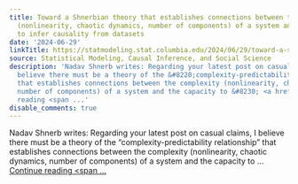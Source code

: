```yaml
---
title: Toward a Shnerbian theory that establishes connections between the complexity
  (nonlinearity, chaotic dynamics, number of components) of a system and the capacity
  to infer causality from datasets
date: '2024-06-29'
linkTitle: https://statmodeling.stat.columbia.edu/2024/06/29/toward-a-shnerbian-theory-that-establishes-connections-between-the-complexity-nonlinearity-chaotic-dynamics-number-of-components-of-a-system-and-the-capacity-to-infer-causality-from-datasets/
source: Statistical Modeling, Causal Inference, and Social Science
description: 'Nadav Shnerb writes: Regarding your latest post on casual claims, I
  believe there must be a theory of the &#8220;complexity-predictability relationship&#8221;
  that establishes connections between the complexity (nonlinearity, chaotic dynamics,
  number of components) of a system and the capacity to &#8230; <a href="https://statmodeling.stat.columbia.edu/2024/06/29/toward-a-shnerbian-theory-that-establishes-connections-between-the-complexity-nonlinearity-chaotic-dynamics-number-of-components-of-a-system-and-the-capacity-to-infer-causality-from-datasets/">Continue
  reading <span ...'
disable_comments: true
---
```

Nadav Shnerb writes: Regarding your latest post on casual claims, I believe there must be a theory of the &#8220;complexity-predictability relationship&#8221; that establishes connections between the complexity (nonlinearity, chaotic dynamics, number of components) of a system and the capacity to &#8230; <a href="https://statmodeling.stat.columbia.edu/2024/06/29/toward-a-shnerbian-theory-that-establishes-connections-between-the-complexity-nonlinearity-chaotic-dynamics-number-of-components-of-a-system-and-the-capacity-to-infer-causality-from-datasets/">Continue reading <span ...